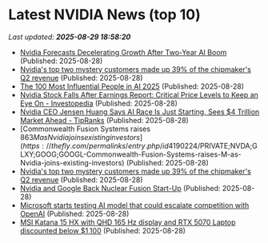 # Latest NVIDIA News (top 10)
_Last updated: **2025-08-29 18:58:20**_

- [Nvidia Forecasts Decelerating Growth After Two-Year AI Boom](https://biztoc.com/x/843458a70a4cba42) (Published: 2025-08-28)
- [Nvidia's top two mystery customers made up 39% of the chipmaker's Q2 revenue](https://biztoc.com/x/0a44b7233174a623) (Published: 2025-08-28)
- [The 100 Most Influential People in AI 2025](https://time.com/collections/time100-ai-2025/7305861/jensen-huang-ai) (Published: 2025-08-28)
- [Nvidia Stock Falls After Earnings Report: Critical Price Levels to Keep an Eye On - Investopedia](https://slashdot.org/firehose.pl?op=view&amp;id=178919204) (Published: 2025-08-28)
- [Nvidia CEO Jensen Huang Says AI Race Is Just Starting, Sees $4 Trillion Market Ahead - TipRanks](https://slashdot.org/firehose.pl?op=view&amp;id=178919190) (Published: 2025-08-28)
- [Commonwealth Fusion Systems raises $863M as Nvidia joins existing investors](https://thefly.com/permalinks/entry.php/id4190224/$PRIVATE;NVDA;GLXY;GOOG;GOOGL-Commonwealth-Fusion-Systems-raises-M-as-Nvidia-joins-existing-investors) (Published: 2025-08-28)
- [Nvidia's top two mystery customers made up 39% of the chipmaker's Q2 revenue](https://www.cnbc.com/2025/08/28/nvidias-top-two-mystery-customers-made-up-39percent-of-its-q2-revenue-.html) (Published: 2025-08-28)
- [Nvidia and Google Back Nuclear Fusion Start-Up](https://biztoc.com/x/c1a43884d14b5a9f) (Published: 2025-08-28)
- [Microsoft starts testing AI model that could escalate competition with OpenAI](https://www.cnbc.com/2025/08/28/microsoft-tests-mai-1-preview-ai-model-boost-to-copilot-rival-openai.html) (Published: 2025-08-28)
- [MSI Katana 15 HX with QHD 165 Hz display and RTX 5070 Laptop discounted below $1,100](https://www.notebookcheck.net/MSI-Katana-15-HX-with-QHD-165-Hz-display-and-RTX-5070-Laptop-discounted-below-1-100.1099005.0.html) (Published: 2025-08-28)
